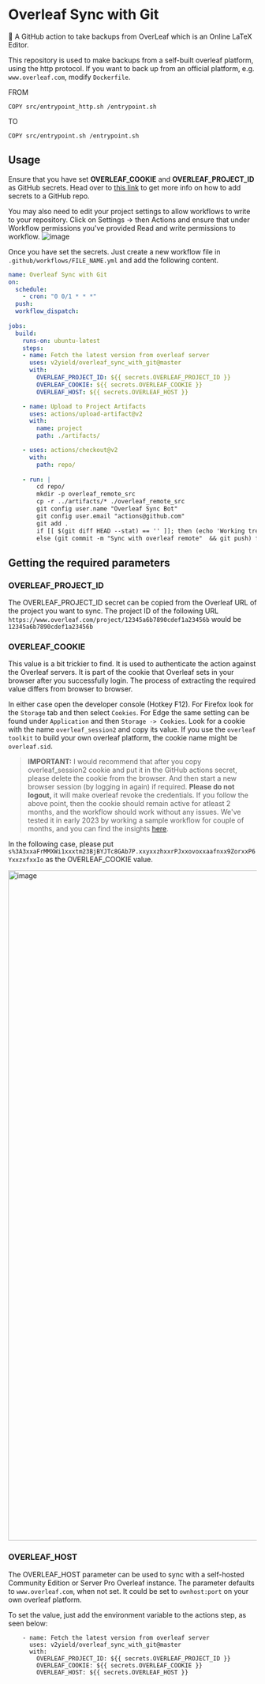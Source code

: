 # Overleaf Sync with Git


🤖 A GitHub action to take backups from OverLeaf which is an Online LaTeX Editor.

This repository is used to make backups from a self-built overleaf platform, using the http protocol. If you want to back up from an official platform, e.g. ``www.overleaf.com``, modify ``Dockerfile``.

FROM

```shell
COPY src/entrypoint_http.sh /entrypoint.sh
```

TO

```shell
COPY src/entrypoint.sh /entrypoint.sh
```

## Usage

Ensure that you have set **OVERLEAF_COOKIE** and **OVERLEAF_PROJECT_ID** as GitHub secrets. Head over to [this link](https://docs.github.com/en/actions/reference/encrypted-secrets#creating-encrypted-secrets-for-a-repository) to get more info on how to add secrets to a GitHub repo.

You may also need to edit your project settings to allow workflows to write to your repository. Click on Settings -> then Actions and ensure that under Workflow permissions you've provided Read and write permissions to workflow.
![image](https://github.com/MattHeffNT/overleaf_sync_with_git/assets/43654114/a1a7203c-3ff4-4712-ba3e-d32df0605b50)


Once you have set the secrets. Just create a new workflow file in `.github/workflows/FILE_NAME.yml` and add the following content.
```yaml
name: Overleaf Sync with Git
on:
  schedule:
    - cron: "0 0/1 * * *"
  push:
  workflow_dispatch:
      
jobs:
  build:
    runs-on: ubuntu-latest
    steps:
    - name: Fetch the latest version from overleaf server
      uses: v2yield/overleaf_sync_with_git@master
      with:
        OVERLEAF_PROJECT_ID: ${{ secrets.OVERLEAF_PROJECT_ID }}
        OVERLEAF_COOKIE: ${{ secrets.OVERLEAF_COOKIE }}
        OVERLEAF_HOST: ${{ secrets.OVERLEAF_HOST }}

    - name: Upload to Project Artifacts
      uses: actions/upload-artifact@v2
      with:
        name: project
        path: ./artifacts/

    - uses: actions/checkout@v2
      with:
        path: repo/
    
    - run: |
        cd repo/
        mkdir -p overleaf_remote_src
        cp -r ../artifacts/* ./overleaf_remote_src
        git config user.name "Overleaf Sync Bot"
        git config user.email "actions@github.com"
        git add .
        if [[ $(git diff HEAD --stat) == '' ]]; then (echo 'Working tree is clean') 
        else (git commit -m "Sync with overleaf remote"  && git push) fi
```

## Getting the required parameters
### OVERLEAF_PROJECT_ID
The OVERLEAF_PROJECT_ID secret can be copied from the Overleaf URL of the project you want to sync.
The project ID of the following URL ```https://www.overleaf.com/project/12345a6b7890cdef1a23456b``` would be ```12345a6b7890cdef1a23456b```

### OVERLEAF_COOKIE
This value is a bit trickier to find. It is used to authenticate the action against the Overleaf servers. It is part of the cookie that Overleaf sets in your browser after you successfully login. The process of extracting the required value differs from browser to browser.

In either case open the developer console (Hotkey F12). For Firefox look for the ```Storage``` tab and then select ```Cookies```. For Edge the same setting can be found under ```Application``` and then ```Storage -> Cookies```.
Look for a cookie with the name ```overleaf_session2``` and copy its value. If you use the ```overleaf toolkit``` to build your own overleaf platform, the cookie name might be ```overleaf.sid```.

> **IMPORTANT:** I would recommend that after you copy overleaf_session2 cookie and put it in the GitHub actions secret, please delete the cookie from the browser. And then start a new browser session (by logging in again) if required. **Please do not logout,** it will make overleaf revoke the credentials. If you follow the above point, then the cookie should remain active for atleast 2 months, and the workflow should work without any issues. We've tested it in early 2023 by working a sample workflow for couple of months, and you can find the insights [here](https://github.com/subhamX/overleaf_sync_with_git/pull/4#issuecomment-1355116634).

In the following case, please put `s%3A3xxaFrMMXWi1xxxtm23BjBYJTc8GAb7P.xxyxxzhxxrPJxxovoxxaafnxx9ZorxxP6YxxzxfxxIo` as the OVERLEAF_COOKIE value.

<img width="1357" alt="image" src="https://user-images.githubusercontent.com/43654114/219082856-5a235fe7-5884-4b2f-b176-52912dd863ae.png">

### OVERLEAF_HOST
The OVERLEAF_HOST parameter can be used to sync with a self-hosted Community Edition or Server Pro Overleaf instance. The parameter defaults to `www.overleaf.com`, when not set. It could be set to `ownhost:port` on your own overleaf platform.

To set the value, just add the environment variable to the actions step, as seen below:
```
    - name: Fetch the latest version from overleaf server
      uses: v2yield/overleaf_sync_with_git@master
      with:
        OVERLEAF_PROJECT_ID: ${{ secrets.OVERLEAF_PROJECT_ID }}
        OVERLEAF_COOKIE: ${{ secrets.OVERLEAF_COOKIE }}
        OVERLEAF_HOST: ${{ secrets.OVERLEAF_HOST }}
```
